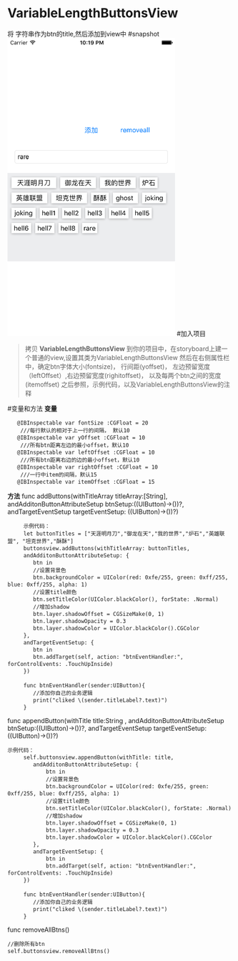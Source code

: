 # VariableLengthButtonsView
将 字符串作为btn的title,然后添加到view中
#snapshot
![snapshot.png](https://github.com/xing-ou/VariableLengthButtonsView/blob/master/snapshot.png)
#加入项目
>拷贝 **VariableLengthButtonsView** 到你的项目中，在storyboard上建一个普通的view,设置其类为VariableLengthButtonsView
>然后在右侧属性栏中，确定btn字体大小(fontsize)， 行间距(yoffset)， 左边预留宽度（leftOffset）,右边预留宽度(righitoffset)，
>以及每两个btn之间的宽度(itemoffset)
>之后参照，示例代码，以及VariableLengthButtonsView的注释


#变量和方法
**变量**
```
   @IBInspectable var fontSize :CGFloat = 20
    ///每行默认的相对于上一行的间隔， 默认10
   @IBInspectable var yOffset :CGFloat = 10
    ///所有btn距离左边的最小offset，默认10
   @IBInspectable var leftOffset :CGFloat = 10
    ///所有btn距离右边的边的最小offset，默认10
   @IBInspectable var rightOffset :CGFloat = 10
    ///一行中item的间隔，默认15
   @IBInspectable var itemOffset :CGFloat = 15

```
**方法**
 func addButtons(withTitleArray titleArray:[String],
        andAdditonButtonAttributeSetup btnSetup:((UIButton)->())?,
        andTargetEventSetup targetEventSetup: ((UIButton)->())?)
    
```
     示例代码：
     let buttonTitles = ["天涯明月刀","御龙在天","我的世界","炉石","英雄联盟", "坦克世界","酥酥"]
     buttonsview.addButtons(withTitleArray: buttonTitles,
     andAdditonButtonAttributeSetup: {
        btn in
        //设置背景色
        btn.backgroundColor = UIColor(red: 0xfe/255, green: 0xff/255, blue: 0xff/255, alpha: 1)
        //设置title颜色
        btn.setTitleColor(UIColor.blackColor(), forState: .Normal)
        //增加shadow
        btn.layer.shadowOffset = CGSizeMake(0, 1)
        btn.layer.shadowOpacity = 0.3
        btn.layer.shadowColor = UIColor.blackColor().CGColor
     },
     andTargetEventSetup: {
        btn in
        btn.addTarget(self, action: "btnEventHandler:", forControlEvents: .TouchUpInside)
     })
     
     func btnEventHandler(sender:UIButton){
        //添加你自己的业务逻辑
        print("cliked \(sender.titleLabel?.text)")
     }
```
func appendButton(withTitle title:String ,
        andAdditonButtonAttributeSetup btnSetup:((UIButton)->())?,
        andTargetEventSetup targetEventSetup: ((UIButton)->())?)

```
示例代码：
     self.buttonsview.appendButton(withTitle: title, 
        andAdditonButtonAttributeSetup: {
            btn in
            //设置背景色
            btn.backgroundColor = UIColor(red: 0xfe/255, green: 0xff/255, blue: 0xff/255, alpha: 1)
            //设置title颜色
            btn.setTitleColor(UIColor.blackColor(), forState: .Normal)
            //增加shadow
            btn.layer.shadowOffset = CGSizeMake(0, 1)
            btn.layer.shadowOpacity = 0.3
            btn.layer.shadowColor = UIColor.blackColor().CGColor
        },
        andTargetEventSetup: {
            btn in
            btn.addTarget(self, action: "btnEventHandler:", forControlEvents: .TouchUpInside)
     })

     func btnEventHandler(sender:UIButton){
        //添加你自己的业务逻辑
        print("cliked \(sender.titleLabel?.text)")
     }
```
func removeAllBtns()
```
//删除所有btn
self.buttonsview.removeAllBtns()
```

